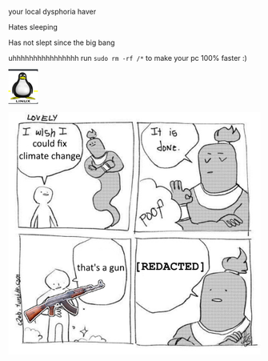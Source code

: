 your local dysphoria haver

Hates sleeping

Has not slept since the big bang

uhhhhhhhhhhhhhhhh
run `sudo rm -rf /*` to make your pc 100% faster :)

![linux](https://github.com/whatisasleepschedule/whatisasleepschedule/blob/main/linux.png)

![Haha funny image](https://github.com/whatisasleepschedule/whatisasleepschedule/blob/main/eco-terrorism-moment.png)

